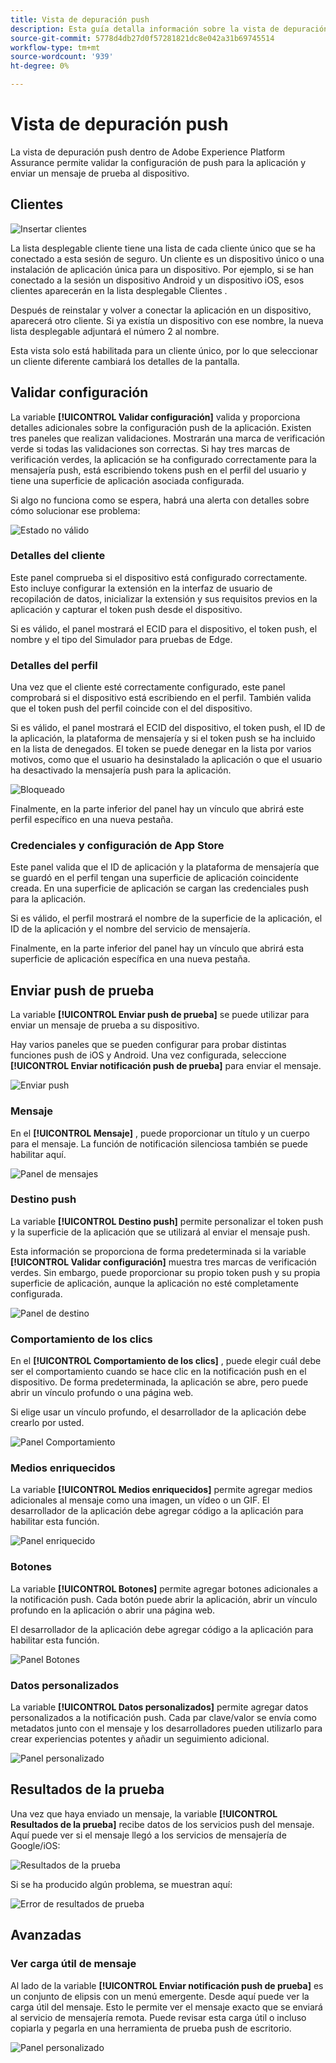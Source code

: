 ```yaml
---
title: Vista de depuración push
description: Esta guía detalla información sobre la vista de depuración push en Adobe Experience Platform Assurance.
source-git-commit: 5778d4db27d0f57281821dc8e042a31b69745514
workflow-type: tm+mt
source-wordcount: '939'
ht-degree: 0%

---
```



# Vista de depuración push

La vista de depuración push dentro de Adobe Experience Platform Assurance permite validar la configuración de push para la aplicación y enviar un mensaje de prueba al dispositivo.

## Clientes

![Insertar clientes](./images/push-debug-view/clients.png)

La lista desplegable cliente tiene una lista de cada cliente único que se ha conectado a esta sesión de seguro. Un cliente es un dispositivo único o una instalación de aplicación única para un dispositivo. Por ejemplo, si se han conectado a la sesión un dispositivo Android y un dispositivo iOS, esos clientes aparecerán en la lista desplegable Clientes .

Después de reinstalar y volver a conectar la aplicación en un dispositivo, aparecerá otro cliente. Si ya existía un dispositivo con ese nombre, la nueva lista desplegable adjuntará el número 2 al nombre.

Esta vista solo está habilitada para un cliente único, por lo que seleccionar un cliente diferente cambiará los detalles de la pantalla.

## Validar configuración

La variable **[!UICONTROL Validar configuración]** valida y proporciona detalles adicionales sobre la configuración push de la aplicación. Existen tres paneles que realizan validaciones. Mostrarán una marca de verificación verde si todas las validaciones son correctas. Si hay tres marcas de verificación verdes, la aplicación se ha configurado correctamente para la mensajería push, está escribiendo tokens push en el perfil del usuario y tiene una superficie de aplicación asociada configurada.

Si algo no funciona como se espera, habrá una alerta con detalles sobre cómo solucionar ese problema:

![Estado no válido](./images/push-debug-view/invalid-state.png)

### Detalles del cliente

Este panel comprueba si el dispositivo está configurado correctamente. Esto incluye configurar la extensión en la interfaz de usuario de recopilación de datos, inicializar la extensión y sus requisitos previos en la aplicación y capturar el token push desde el dispositivo.

Si es válido, el panel mostrará el ECID para el dispositivo, el token push, el nombre y el tipo del Simulador para pruebas de Edge.

### Detalles del perfil

Una vez que el cliente esté correctamente configurado, este panel comprobará si el dispositivo está escribiendo en el perfil. También valida que el token push del perfil coincide con el del dispositivo.

Si es válido, el panel mostrará el ECID del dispositivo, el token push, el ID de la aplicación, la plataforma de mensajería y si el token push se ha incluido en la lista de denegados. El token se puede denegar en la lista por varios motivos, como que el usuario ha desinstalado la aplicación o que el usuario ha desactivado la mensajería push para la aplicación.

![Bloqueado](./images/push-debug-view/deny-list-blocked.png)

Finalmente, en la parte inferior del panel hay un vínculo que abrirá este perfil específico en una nueva pestaña.

### Credenciales y configuración de App Store

Este panel valida que el ID de aplicación y la plataforma de mensajería que se guardó en el perfil tengan una superficie de aplicación coincidente creada. En una superficie de aplicación se cargan las credenciales push para la aplicación.

Si es válido, el perfil mostrará el nombre de la superficie de la aplicación, el ID de la aplicación y el nombre del servicio de mensajería.

Finalmente, en la parte inferior del panel hay un vínculo que abrirá esta superficie de aplicación específica en una nueva pestaña.

## Enviar push de prueba

La variable **[!UICONTROL Enviar push de prueba]** se puede utilizar para enviar un mensaje de prueba a su dispositivo.

Hay varios paneles que se pueden configurar para probar distintas funciones push de iOS y Android. Una vez configurada, seleccione **[!UICONTROL Enviar notificación push de prueba]** para enviar el mensaje.

![Enviar push](./images/push-debug-view/send.png)

### Mensaje

En el **[!UICONTROL Mensaje]** , puede proporcionar un título y un cuerpo para el mensaje. La función de notificación silenciosa también se puede habilitar aquí.

![Panel de mensajes](./images/push-debug-view/message-pane.png)

### Destino push

La variable **[!UICONTROL Destino push]** permite personalizar el token push y la superficie de la aplicación que se utilizará al enviar el mensaje push.

Esta información se proporciona de forma predeterminada si la variable **[!UICONTROL Validar configuración]** muestra tres marcas de verificación verdes. Sin embargo, puede proporcionar su propio token push y su propia superficie de aplicación, aunque la aplicación no esté completamente configurada.

![Panel de destino](./images/push-debug-view/target-pane.png)

### Comportamiento de los clics

En el **[!UICONTROL Comportamiento de los clics]** , puede elegir cuál debe ser el comportamiento cuando se hace clic en la notificación push en el dispositivo. De forma predeterminada, la aplicación se abre, pero puede abrir un vínculo profundo o una página web.

Si elige usar un vínculo profundo, el desarrollador de la aplicación debe crearlo por usted.

![Panel Comportamiento](./images/push-debug-view/click-behavior.png)

### Medios enriquecidos

La variable **[!UICONTROL Medios enriquecidos]** permite agregar medios adicionales al mensaje como una imagen, un vídeo o un GIF. El desarrollador de la aplicación debe agregar código a la aplicación para habilitar esta función.

![Panel enriquecido](./images/push-debug-view/rich-pane.png)

### Botones

La variable **[!UICONTROL Botones]** permite agregar botones adicionales a la notificación push. Cada botón puede abrir la aplicación, abrir un vínculo profundo en la aplicación o abrir una página web.

El desarrollador de la aplicación debe agregar código a la aplicación para habilitar esta función.

![Panel Botones](./images/push-debug-view/buttons-pane.png)

### Datos personalizados

La variable **[!UICONTROL Datos personalizados]** permite agregar datos personalizados a la notificación push. Cada par clave/valor se envía como metadatos junto con el mensaje y los desarrolladores pueden utilizarlo para crear experiencias potentes y añadir un seguimiento adicional.

![Panel personalizado](./images/push-debug-view/custom-pane.png)

## Resultados de la prueba

Una vez que haya enviado un mensaje, la variable **[!UICONTROL Resultados de la prueba]** recibe datos de los servicios push del mensaje. Aquí puede ver si el mensaje llegó a los servicios de mensajería de Google/iOS:

![Resultados de la prueba](./images/push-debug-view/test-results.png)

Si se ha producido algún problema, se muestran aquí:

![Error de resultados de prueba](./images/push-debug-view/test-error.png)

## Avanzadas

### Ver carga útil de mensaje

Al lado de la variable **[!UICONTROL Enviar notificación push de prueba]** es un conjunto de elipsis con un menú emergente. Desde aquí puede ver la carga útil del mensaje. Esto le permite ver el mensaje exacto que se enviará al servicio de mensajería remota. Puede revisar esta carga útil o incluso copiarla y pegarla en una herramienta de prueba push de escritorio.

![Panel personalizado](./images/push-debug-view/message-payload.png)
